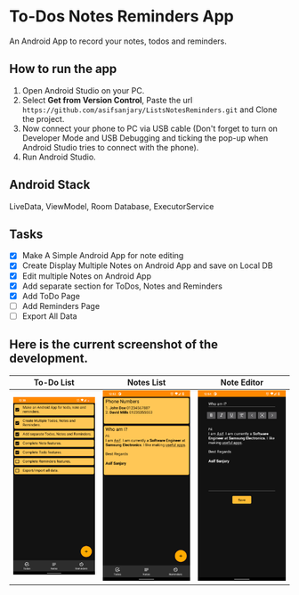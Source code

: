# To-Dos Notes Reminders App
An Android App to record your notes, todos and reminders.
## How to run the app
1. Open Android Studio on your PC.
2. Select **Get from Version Control**, Paste the url `https://github.com/asifsanjary/ListsNotesReminders.git` and Clone the project.
3. Now connect your phone to PC via USB cable (Don't forget to turn on Developer Mode and USB Debugging and ticking the pop-up when Android Studio tries to connect with the phone).
4. Run Android Studio.

## Android Stack
LiveData, ViewModel, Room Database, ExecutorService

## Tasks
- [x] Make A Simple Android App for note editing
- [x] Create Display Multiple Notes on Android App and save on Local DB
- [x] Edit multiple Notes on Android App
- [x] Add separate section for ToDos, Notes and Reminders
- [x] Add ToDo Page
- [ ] Add Reminders Page
- [ ] Export All Data

## Here is the current screenshot of the development.
To-Do List | Notes List | Note Editor
:-------------------------:|:-------------------------:|:-------------------------:
![Alt text](./AppScreenshots/Screenshot_20210614-003806.png "To-Do List")  |  ![Alt text](./AppScreenshots/Screenshot_20210614-005313.png "Notes List") | ![Alt text](./AppScreenshots/Screenshot_20210614-005407.png "Note Editor")
